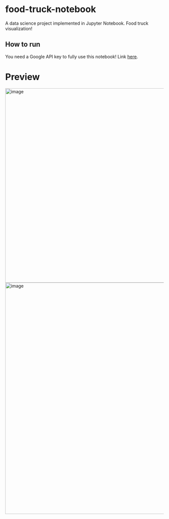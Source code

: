 # food-truck-notebook
A data science project implemented in Jupyter Notebook. Food truck visualization!

## How to run

You need a Google API key to fully use this notebook! Link [here](https://developers.google.com/maps/documentation/embed/get-api-key).


# Preview

<img width="617" alt="image" src="https://github.com/rygelg/food-truck-notebook/assets/112190626/31441d70-1180-45fb-8cce-bb325e7a63d6">

<img width="735" alt="image" src="https://github.com/rygelg/food-truck-notebook/assets/112190626/9295232b-ae08-455c-ab1a-24293e0f5649">

